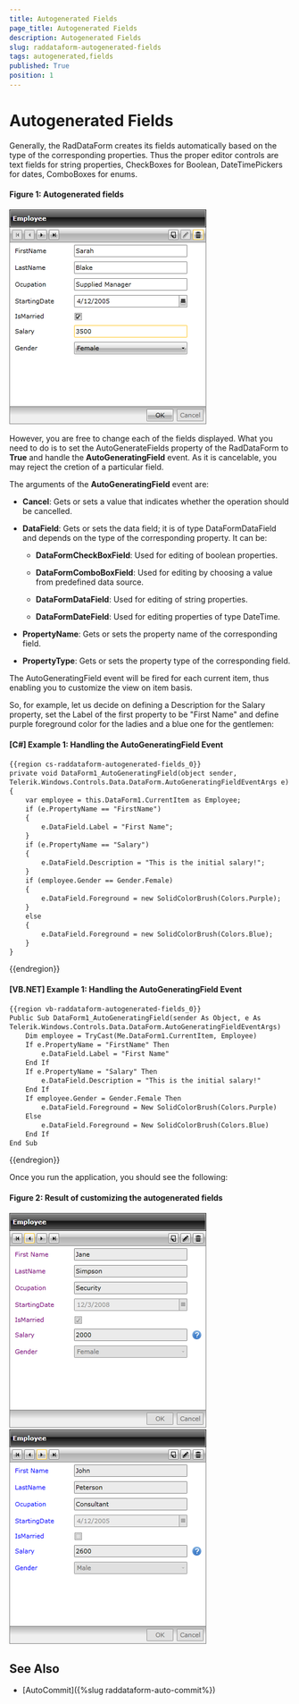 ```yaml
---
title: Autogenerated Fields
page_title: Autogenerated Fields
description: Autogenerated Fields
slug: raddataform-autogenerated-fields
tags: autogenerated,fields
published: True
position: 1
---
```


# Autogenerated Fields

Generally, the RadDataForm creates its fields automatically based on the type of the corresponding properties. Thus the proper editor controls are text fields for string properties, CheckBoxes for Boolean, DateTimePickers for dates, ComboBoxes for enums.

#### __Figure 1: Autogenerated fields__

![Autogenerated fields](images/RadDataForm_bindToCollection.png)

However, you are free to change each of the fields displayed. What you need to do is to set the AutoGenerateFields property of the RadDataForm to **True** and handle the **AutoGeneratingField** event. As it is cancelable, you may reject the cretion of a particular field.  

The arguments of the **AutoGeneratingField** event are:

* **Cancel**: Gets or sets a value that indicates whether the operation should be cancelled.

* **DataField**: Gets or sets the data field; it is of type DataFormDataField and depends on the type of the corresponding property. It can be:

	* **DataFormCheckBoxField**: Used for editing of boolean properties.

	* **DataFormComboBoxField**: Used for editing by choosing a value from predefined data source.

	* **DataFormDataField**: Used for editing of string properties.

	* **DataFormDateField**: Used for editing properties of type DateTime.

* **PropertyName**: Gets or sets the property name of the corresponding field.

* **PropertyType**: Gets or sets the property type of the corresponding field.

The AutoGeneratingField event will be fired for each current item, thus enabling you to customize the view on item basis. 

So, for example, let us decide on defining a Description for the Salary property, set the Label of the first property to be "First Name" and define purple foreground color for the ladies and a blue one for the gentlemen:

#### __[C#] Example 1: Handling the AutoGeneratingField Event__

	{{region cs-raddataform-autogenerated-fields_0}}
	private void DataForm1_AutoGeneratingField(object sender, Telerik.Windows.Controls.Data.DataForm.AutoGeneratingFieldEventArgs e)
	{
	    var employee = this.DataForm1.CurrentItem as Employee;
	    if (e.PropertyName == "FirstName")
	    {
	        e.DataField.Label = "First Name";
	    }
	    if (e.PropertyName == "Salary")
	    {
	        e.DataField.Description = "This is the initial salary!";
	    }
	    if (employee.Gender == Gender.Female)
	    {
	        e.DataField.Foreground = new SolidColorBrush(Colors.Purple);
	    }
	    else
	    {
	        e.DataField.Foreground = new SolidColorBrush(Colors.Blue);
	    }
	}
{{endregion}}

#### __[VB.NET] Example 1: Handling the AutoGeneratingField Event__

	{{region vb-raddataform-autogenerated-fields_0}}
	Public Sub DataForm1_AutoGeneratingField(sender As Object, e As Telerik.Windows.Controls.Data.DataForm.AutoGeneratingFieldEventArgs)
	    Dim employee = TryCast(Me.DataForm1.CurrentItem, Employee)
	    If e.PropertyName = "FirstName" Then
	        e.DataField.Label = "First Name"
	    End If
	    If e.PropertyName = "Salary" Then
	        e.DataField.Description = "This is the initial salary!"
	    End If
	    If employee.Gender = Gender.Female Then
	        e.DataField.Foreground = New SolidColorBrush(Colors.Purple)
	    Else
	        e.DataField.Foreground = New SolidColorBrush(Colors.Blue)
	    End If
	End Sub
{{endregion}}

Once you run the application, you should see the following:

#### __Figure 2: Result of customizing the autogenerated fields__

![Result of customizing the autogenerated fields #1](images/RadDataForm_customizeAutoGeneratedFields.png)
![Result of customizing the autogenerated fields #2](images/RadDataForm_customizeAutoGeneratedFields2.png)

## See Also

* [AutoCommit]({%slug raddataform-auto-commit%})